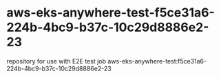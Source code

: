 # aws-eks-anywhere-test-f5ce31a6-224b-4bc9-b37c-10c29d8886e2-23
repository for use with E2E test job aws-eks-anywhere-test:f5ce31a6-224b-4bc9-b37c-10c29d8886e2-23
